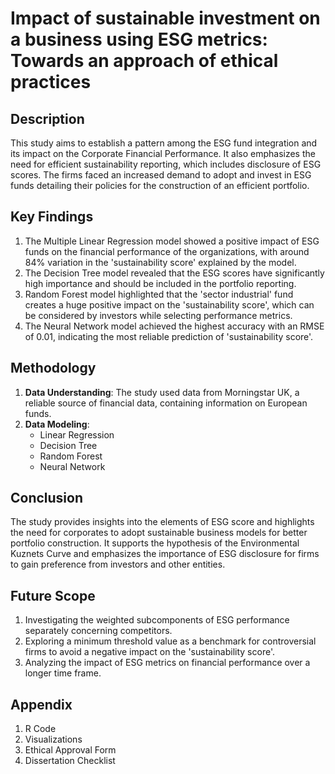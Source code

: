 # Impact of sustainable investment on a business using ESG metrics: Towards an approach of ethical practices

## Description
This study aims to establish a pattern among the ESG fund integration and its impact on the Corporate Financial Performance. It also emphasizes the need for efficient sustainability reporting, which includes disclosure of ESG scores. The firms faced an increased demand to adopt and invest in ESG funds detailing their policies for the construction of an efficient portfolio. 

## Key Findings
1. The Multiple Linear Regression model showed a positive impact of ESG funds on the financial performance of the organizations, with around 84% variation in the 'sustainability score' explained by the model.
2. The Decision Tree model revealed that the ESG scores have significantly high importance and should be included in the portfolio reporting.
3. Random Forest model highlighted that the 'sector industrial' fund creates a huge positive impact on the 'sustainability score', which can be considered by investors while selecting performance metrics.
4. The Neural Network model achieved the highest accuracy with an RMSE of 0.01, indicating the most reliable prediction of 'sustainability score'.

## Methodology
1. **Data Understanding**: The study used data from Morningstar UK, a reliable source of financial data, containing information on European funds.
2. **Data Modeling**:
   - Linear Regression
   - Decision Tree
   - Random Forest
   - Neural Network

## Conclusion
The study provides insights into the elements of ESG score and highlights the need for corporates to adopt sustainable business models for better portfolio construction. It supports the hypothesis of the Environmental Kuznets Curve and emphasizes the importance of ESG disclosure for firms to gain preference from investors and other entities.

## Future Scope
1. Investigating the weighted subcomponents of ESG performance separately concerning competitors.
2. Exploring a minimum threshold value as a benchmark for controversial firms to avoid a negative impact on the 'sustainability score'.
3. Analyzing the impact of ESG metrics on financial performance over a longer time frame.


## Appendix
1. R Code
2. Visualizations
3. Ethical Approval Form
4. Dissertation Checklist
